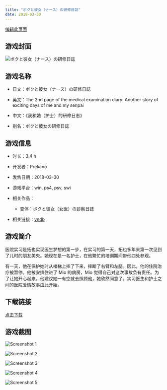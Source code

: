 ```yaml
---
title: "ボクと彼女（ナース）の研修日誌"
date: 2018-03-30
---
```

[编辑此页面](https://github.com/ACG-3/ADV3-source/blob/main/source/_posts/games/%E3%83%9C%E3%82%AF%E3%81%A8%E5%BD%BC%E5%A5%B3%EF%BC%88%E3%83%8A%E3%83%BC%E3%82%B9%EF%BC%89%E3%81%AE%E7%A0%94%E4%BF%AE%E6%97%A5%E8%AA%8C.md)

## 游戏封面

![ボクと彼女（ナース）の研修日誌](https%3A//pan.timero.xyz/onedrive/img_lib_001/%E3%83%9C%E3%82%AF%E3%81%A8%E5%BD%BC%E5%A5%B3%EF%BC%88%E3%83%8A%E3%83%BC%E3%82%B9%EF%BC%89%E3%81%AE%E7%A0%94%E4%BF%AE%E6%97%A5%E8%AA%8C_cover.avif)


## 游戏名称

- 日文：ボクと彼女（ナース）の研修日誌
- 英文：The 2nd page of the medical examination diary: Another story of exciting days of me and my senpai
- 中文：《我和她（护士）的研修日志》

- 别名：ボクと彼女の研修日誌


## 游戏信息

- 时长：3.4 h
- 开发者：Prekano
- 发售日期：2018-03-30
- 游戏平台：win, ps4, psv, swi
- 相关作品：
   - 变体：ボクと彼女（女医）の診察日誌

- 相关链接：[vndb](https://vndb.org/v22445)


## 游戏简介

医院实习是拓也实现医生梦想的第一步，在实习的第一天，拓也多年来第一次见到了儿时的朋友美央。她现在是一名护士，在他繁忙的培训期间带他四处参观。

有一天，他在保护她时从楼梯上摔了下来，摔断了右臂和左腿。因此，他的住院治疗被暂停。他被安排住进了 Mio 的病房，Mio 觉得自己对这次事故负有责任。为了让她开心起来，他建议她一有空就去照顾他，她欣然同意了。实习医生和护士之间的医院爱情故事由此开始。




## 下载链接

[点击下载](https://pan.timero.xyz/onedrive/adv_lib_001/%E3%83%9C%E3%82%AF%E3%81%A8%E5%BD%BC%E5%A5%B3%EF%BC%88%E3%83%8A%E3%83%BC%E3%82%B9%EF%BC%89%E3%81%AE%E7%A0%94%E4%BF%AE%E6%97%A5%E8%AA%8C)


## 游戏截图


![Screenshot 1](https%3A//pan.timero.xyz/onedrive/img_lib_001/%E3%83%9C%E3%82%AF%E3%81%A8%E5%BD%BC%E5%A5%B3%EF%BC%88%E3%83%8A%E3%83%BC%E3%82%B9%EF%BC%89%E3%81%AE%E7%A0%94%E4%BF%AE%E6%97%A5%E8%AA%8C_Screenshot_1.avif)

![Screenshot 2](https%3A//pan.timero.xyz/onedrive/img_lib_001/%E3%83%9C%E3%82%AF%E3%81%A8%E5%BD%BC%E5%A5%B3%EF%BC%88%E3%83%8A%E3%83%BC%E3%82%B9%EF%BC%89%E3%81%AE%E7%A0%94%E4%BF%AE%E6%97%A5%E8%AA%8C_Screenshot_2.avif)

![Screenshot 3](https%3A//pan.timero.xyz/onedrive/img_lib_001/%E3%83%9C%E3%82%AF%E3%81%A8%E5%BD%BC%E5%A5%B3%EF%BC%88%E3%83%8A%E3%83%BC%E3%82%B9%EF%BC%89%E3%81%AE%E7%A0%94%E4%BF%AE%E6%97%A5%E8%AA%8C_Screenshot_3.avif)

![Screenshot 4](https%3A//pan.timero.xyz/onedrive/img_lib_001/%E3%83%9C%E3%82%AF%E3%81%A8%E5%BD%BC%E5%A5%B3%EF%BC%88%E3%83%8A%E3%83%BC%E3%82%B9%EF%BC%89%E3%81%AE%E7%A0%94%E4%BF%AE%E6%97%A5%E8%AA%8C_Screenshot_4.avif)

![Screenshot 5](https%3A//pan.timero.xyz/onedrive/img_lib_001/%E3%83%9C%E3%82%AF%E3%81%A8%E5%BD%BC%E5%A5%B3%EF%BC%88%E3%83%8A%E3%83%BC%E3%82%B9%EF%BC%89%E3%81%AE%E7%A0%94%E4%BF%AE%E6%97%A5%E8%AA%8C_Screenshot_5.avif)

